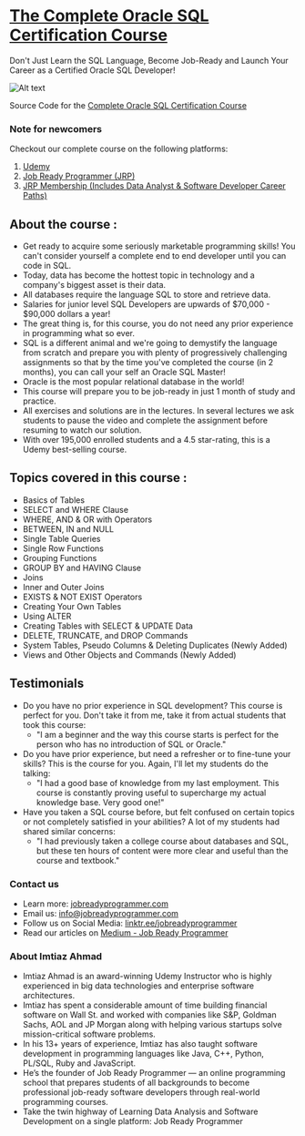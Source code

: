 # [The Complete Oracle SQL Certification Course](https://www.udemy.com/course/the-complete-oracle-sql-certification-course/)

Don't Just Learn the SQL Language, Become Job-Ready and Launch Your Career as a Certified Oracle SQL Developer!

<img title="a title" alt="Alt text" src="https://raw.githubusercontent.com/JobReadyProgrammer/The-Complete-Oracle-SQL-Certification-Course/refs/heads/main/JRP%20Oracle%20SQL%20Course%20New%20Banner.jpg">

Source Code for the [Complete Oracle SQL Certification Course](https://www.udemy.com/course/the-complete-oracle-sql-certification-course/)

### Note for newcomers

Checkout our complete course on the following platforms:
1. [Udemy](https://www.udemy.com/course/the-complete-oracle-sql-certification-course/)
2. [Job Ready Programmer (JRP)](https://www.jobreadyprogrammer.com/p/the-complete-oracle-sql-certification-course)
3. [JRP Membership (Includes Data Analyst & Software Developer Career Paths)](https://www.jobreadyprogrammer.com/p/all-access-pass?coupon_code=GET_HIRED_ALREADY)

## About the course :

- Get ready to acquire some seriously marketable programming skills! You can't consider yourself a complete end to end developer until you can code in SQL.
- Today, data has become the hottest topic in technology and a company's biggest asset is their data.
- All databases require the language SQL to store and retrieve data.
- Salaries for junior level SQL Developers are upwards of $70,000 - $90,000 dollars a year!
- The great thing is, for this course, you do not need any prior experience in programming what so ever.
- SQL is a different animal and we're going to demystify the language from scratch and prepare you with plenty of progressively challenging assignments so that by the time you've completed the course (in 2 months), you can call your self an Oracle SQL Master!
- Oracle is the most popular relational database in the world!
- This course will prepare you to be job-ready in just 1 month of study and practice.
- All exercises and solutions are in the lectures. In several lectures we ask students to pause the video and complete the assignment before resuming to watch our solution. 
- With over 195,000 enrolled students and a 4.5 star-rating, this is a Udemy best-selling course.

## Topics covered in this course :

- Basics of Tables
- SELECT and WHERE Clause
- WHERE, AND & OR with Operators
- BETWEEN, IN and NULL
- Single Table Queries
- Single Row Functions
- Grouping Functions
- GROUP BY and HAVING Clause
- Joins
- Inner and Outer Joins
- EXISTS & NOT EXIST Operators
- Creating Your Own Tables
- Using ALTER
- Creating Tables with SELECT & UPDATE Data
- DELETE, TRUNCATE, and DROP Commands
- System Tables, Pseudo Columns & Deleting Duplicates (Newly Added)
- Views and Other Objects and Commands (Newly Added)

## Testimonials

- Do you have no prior experience in SQL development? This course is perfect for you. Don't take it from me, take it from actual students that took this course:
  - "I am a beginner and the way this course starts is perfect for the person who has no introduction of SQL or Oracle."
- Do you have prior experience, but need a refresher or to fine-tune your skills? This is the course for you. Again, I'll let my students do the talking:
  - "I had a good base of knowledge from my last employment. This course is constantly proving useful to supercharge my actual knowledge base. Very good one!"
- Have you taken a SQL course before, but felt confused on certain topics or not completely satisfied in your abilities? A lot of my students had shared similar concerns:
  - "I had previously taken a college course about databases and SQL, but these ten hours of content were more clear and useful than the course and textbook."

### Contact us
- Learn more: [jobreadyprogrammer.com](https://jobreadyprogrammer.com/)
- Email us: info@jobreadyprogrammer.com
- Follow us on Social Media: [linktr.ee/jobreadyprogrammer](linktr.ee/jobreadyprogrammer)
- Read our articles on [Medium - Job Ready Programmer](https://jobreadyprogrammer.medium.com/)

### About Imtiaz Ahmad

- Imtiaz Ahmad is an award-winning Udemy Instructor who is highly experienced in big data technologies and enterprise software architectures.
- Imtiaz has spent a considerable amount of time building financial software on Wall St. and worked with companies like S&P, Goldman Sachs, AOL and JP Morgan along with helping various startups solve mission-critical software problems.
- In his 13+ years of experience, Imtiaz has also taught software development in programming languages like Java, C++, Python, PL/SQL, Ruby and JavaScript.
- He’s the founder of Job Ready Programmer — an online programming school that prepares students of all backgrounds to become professional job-ready software developers through real-world programming courses.
- Take the twin highway of Learning Data Analysis and Software Development on a single platform: Job Ready Programmer
